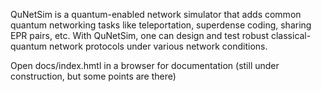 QuNetSim is a quantum-enabled network simulator that adds common quantum networking tasks like teleportation, superdense coding, sharing EPR pairs, etc. With QuNetSim, one can design and test robust classical-quantum network protocols under various network conditions.

Open docs/index.hmtl in a browser for documentation (still under construction, but some points are there)
